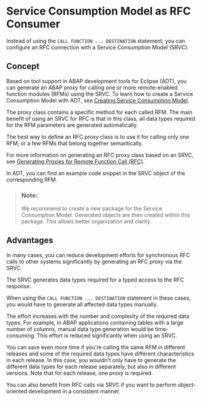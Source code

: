 <!-- loioa69e99c457a54ff881adcff843eea950 -->

# Service Consumption Model as RFC Consumer

Instead of using the `CALL FUNCTION ... DESTINATION` statement, you can configure an RFC connection with a Service Consumption Model \(SRVC\).



<a name="loioa69e99c457a54ff881adcff843eea950__section_byf_hlz_qsb"/>

## Concept

Based on tool support in ABAP development tools for Eclipse \(ADT\), you can generate an ABAP proxy for calling one or more remote-enabled function modules \(RFMs\) using the SRVC. To learn how to create a Service Consumption Model with ADT, see [Creating Service Consumption Model](https://help.sap.com/docs/abap-cloud/abap-development-tools-user-guide/creating-service-consumption-model?version=sap_btp).

The proxy class contains a specific method for each called RFM. The main benefit of using an SRVC for RFC is that in this class, all data types required for the RFM parameters are generated automatically.

The best way to define an RFC proxy class is to use it for calling only one RFM, or a few RFMs that belong together semantically.

For more information on generating an RFC proxy class based on an SRVC, see [Generating Proxies for Remote Function Call \(RFC\)](https://help.sap.com/docs/abap-cloud/abap-development-tools-user-guide/generating-proxies-for-remote-function-call-rfc?version=sap_btp).

In ADT, you can find an example code snippet in the SRVC object of the corresponding RFM.

> ### Note:  
> We recommend to create a new package for the Service Consumption Model. Generated objects are then created within this package. This allows better organization and clarity.



<a name="loioa69e99c457a54ff881adcff843eea950__section_mlp_xlz_qsb"/>

## Advantages

In many cases, you can reduce development efforts for synchronous RFC calls to other systems significantly by generating an RFC proxy via the SRVC.

The SRVC generates data types required for a typed access to the RFC response.

When using the `CALL FUNCTION ... DESTINATION` statement in these cases, you would have to generate all affected data types manually.

The effort increases with the number and complexity of the required data types. For example, in ABAP applications containing tables with a large number of columns, manual data type generation would be time-consuming. This effort is reduced significantly when using an SRVC.

You can save even more time if you're calling the same RFM in different releases and some of the required data types have different characteristics in each release. In this case, you wouldn't only have to generate the different data types for each release separately, but also in different versions. Note that for each release, one proxy is required.

You can also benefit from RFC calls via SRVC if you want to perform object-oriented development in a consistent manner.

